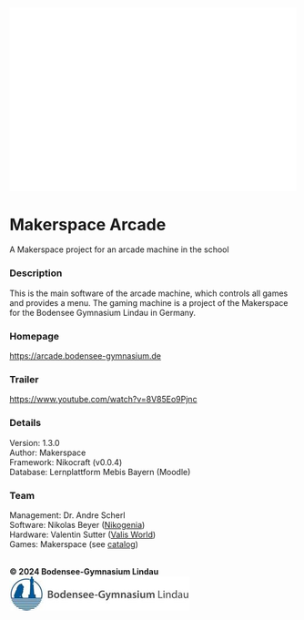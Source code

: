 ![Arcade Logo](resources/images/arcade_logo.png "Arcade Logo")
# Makerspace Arcade
A Makerspace project for an arcade machine in the school

### Description
This is the main software of the arcade machine, which controls
all games and provides a menu. The gaming machine is a project of the 
Makerspace for the Bodensee Gymnasium Lindau in Germany.

### Homepage
https://arcade.bodensee-gymnasium.de

### Trailer
https://www.youtube.com/watch?v=8V85Eo9Pjnc

### Details
Version: 1.3.0\
Author: Makerspace\
Framework: Nikocraft (v0.0.4)\
Database: Lernplattform Mebis Bayern (Moodle)

### Team
Management: Dr. Andre Scherl\
Software: Nikolas Beyer ([Nikogenia](https://github.com/Nikogenia))\
Hardware: Valentin Sutter ([Valis World](https://github.com/Valis-World))\
Games: Makerspace (see [catalog](https://arcade.bodensee-gymnasium.de/spiele))

\
**© 2024 Bodensee-Gymnasium Lindau**\
![Bogy Logo](resources/images/bogy_logo.jpg "Bogy Logo")
